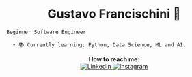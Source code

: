 <h1 align="center"> Gustavo Francischini 🌱 </h1>

    Beginner Software Engineer
    
      • 📚 Currently learning: Python, Data Science, ML and AI.

<p align="center">
  <strong>How to reach me:</strong><br>
  <a href="https://www.linkedin.com/in/gustavo-francischini/">
    <img src="https://img.shields.io/badge/LinkedIn-0077B5?style=for-the-badge&logo=linkedin&logoColor=white" alt="LinkedIn ">
  </a>
  <a href="https://www.instagram.com/gfrancischini_/">
    <img src="https://img.shields.io/badge/Instagram-E4405F?style=for-the-badge&logo=instagram&logoColor=white" alt="Instagram">
  </a>
</p>
